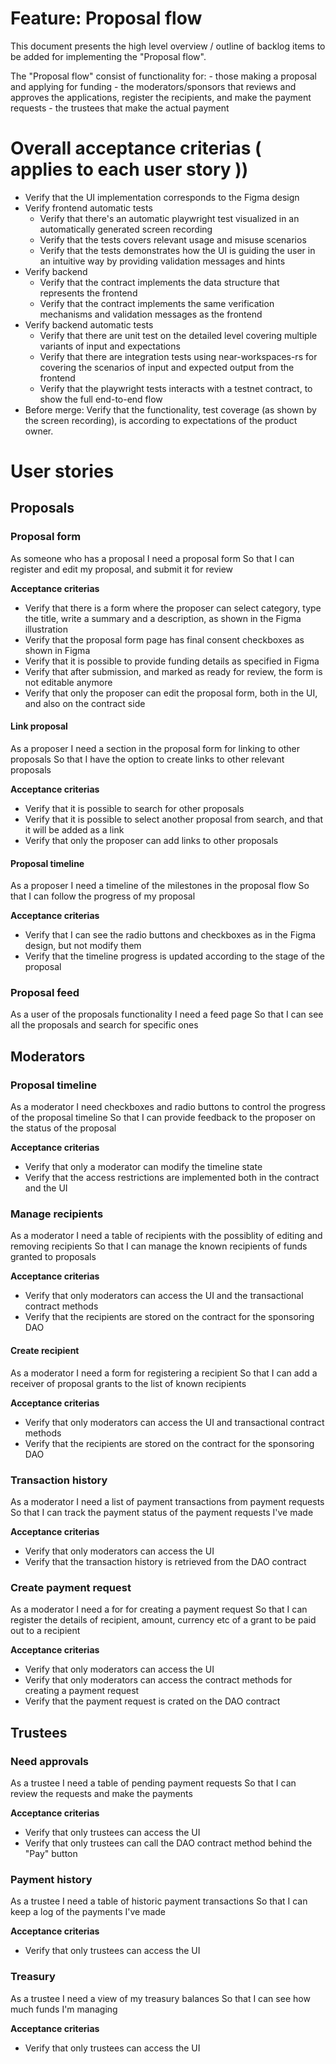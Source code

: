 Feature: Proposal flow
======================

This document presents the high level overview / outline of backlog items to be added for implementing the "Proposal flow".

The "Proposal flow" consist of functionality for:
    - those making a proposal and applying for funding
    - the moderators/sponsors that reviews and approves the applications, register the recipients, and make the payment requests
    - the trustees that make the actual payment


# Overall acceptance criterias ( applies to each user story ))

- Verify that the UI implementation corresponds to the Figma design
- Verify frontend automatic tests
    - Verify that there's an automatic playwright test visualized in an automatically generated screen recording
    - Verify that the tests covers relevant usage and misuse scenarios
    - Verify that the tests demonstrates how the UI is guiding the user in an intuitive way by providing validation messages and hints
- Verify backend
    - Verify that the contract implements the data structure that represents the frontend
    - Verify that the contract implements the same verification mechanisms and validation messages as the frontend
- Verify backend automatic tests
    - Verify that there are unit test on the detailed level covering multiple variants of input and expectations
    - Verify that there are integration tests using near-workspaces-rs for covering the scenarios of input and expected output from the frontend
    - Verify that the playwright tests interacts with a testnet contract, to show the full end-to-end flow
- Before merge: Verify that the functionality, test coverage (as shown by the screen recording), is according to expectations of the product owner.

# User stories 

## Proposals

### Proposal form

As someone who has a proposal
I need a proposal form
So that I can register and edit my proposal, and submit it for review

**Acceptance criterias**

- Verify that there is a form where the proposer can select category, type the title, write a summary and a description, as shown in the Figma illustration
- Verify that the proposal form page has final consent checkboxes as shown in Figma 
- Verify that it is possible to provide funding details as specified in Figma
- Verify that after submission, and marked as ready for review, the form is not editable anymore
- Verify that only the proposer can edit the proposal form, both in the UI, and also on the contract side

#### Link proposal

As a proposer
I need a section in the proposal form for linking to other proposals
So that I have the option to create links to other relevant proposals

**Acceptance criterias**

- Verify that it is possible to search for other proposals
- Verify that it is possible to select another proposal from search, and that it will be added as a link
- Verify that only the proposer can add links to other proposals

#### Proposal timeline

As a proposer
I need a timeline of the milestones in the proposal flow
So that I can follow the progress of my proposal

**Acceptance criterias**

- Verify that I can see the radio buttons and checkboxes as in the Figma design, but not modify them
- Verify that the timeline progress is updated according to the stage of the proposal

### Proposal feed

As a user of the proposals functionality
I need a feed page
So that I can see all the proposals and search for specific ones

## Moderators

### Proposal timeline

As a moderator
I need checkboxes and radio buttons to control the progress of the proposal timeline
So that I can provide feedback to the proposer on the status of the proposal

**Acceptance criterias**

- Verify that only a moderator can modify the timeline state
- Verify that the access restrictions are implemented both in the contract and the UI

### Manage recipients

As a moderator
I need a table of recipients with the possiblity of editing and removing recipients
So that I can manage the known recipients of funds granted to proposals

**Acceptance criterias**

- Verify that only moderators can access the UI and the transactional contract methods
- Verify that the recipients are stored on the contract for the sponsoring DAO

#### Create recipient

As a moderator
I need a form for registering a recipient
So that I can add a receiver of proposal grants to the list of known recipients

**Acceptance criterias**

- Verify that only moderators can access the UI and transactional contract methods
- Verify that the recipients are stored on the contract for the sponsoring DAO

### Transaction history

As a moderator
I need a list of payment transactions from payment requests
So that I can track the payment status of the payment requests I've made

**Acceptance criterias**

- Verify that only moderators can access the UI
- Verify that the transaction history is retrieved from the DAO contract

### Create payment request

As a moderator
I need a for for creating a payment request
So that I can register the details of recipient, amount, currency etc of a grant to be paid out to a recipient

**Acceptance criterias**

- Verify that only moderators can access the UI
- Verify that only moderators can access the contract methods for creating a payment request
- Verify that the payment request is crated on the DAO contract

## Trustees

### Need approvals

As a trustee
I need a table of pending payment requests
So that I can review the requests and make the payments

**Acceptance criterias**

- Verify that only trustees can access the UI
- Verify that only trustees can call the DAO contract method behind the "Pay" button

### Payment history

As a trustee
I need a table of historic payment transactions
So that I can keep a log of the payments I've made

**Acceptance criterias**

- Verify that only trustees can access the UI

### Treasury

As a trustee
I need a view of my treasury balances
So that I can see how much funds I'm managing

**Acceptance criterias**

- Verify that only trustees can access the UI
